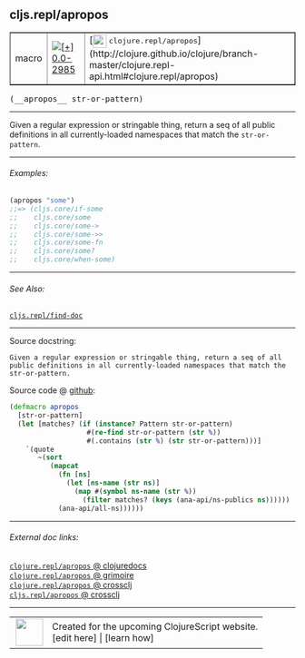 ## cljs.repl/apropos



 <table border="1">
<tr>
<td>macro</td>
<td><a href="https://github.com/cljsinfo/cljs-api-docs/tree/0.0-2985"><img valign="middle" alt="[+] 0.0-2985" title="Added in 0.0-2985" src="https://img.shields.io/badge/+-0.0--2985-lightgrey.svg"></a> </td>
<td>
[<img height="24px" valign="middle" src="http://i.imgur.com/1GjPKvB.png"> <samp>clojure.repl/apropos</samp>](http://clojure.github.io/clojure/branch-master/clojure.repl-api.html#clojure.repl/apropos)
</td>
</tr>
</table>


 <samp>
(__apropos__ str-or-pattern)<br>
</samp>

---

Given a regular expression or stringable thing, return a seq of all
public definitions in all currently-loaded namespaces that match the
`str-or-pattern`.



---

###### Examples:

```clj
(apropos "some")
;;=> (cljs.core/if-some
;;    cljs.core/some
;;    cljs.core/some->
;;    cljs.core/some->>
;;    cljs.core/some-fn
;;    cljs.core/some?
;;    cljs.core/when-some)
```



---

###### See Also:

[`cljs.repl/find-doc`](../cljs.repl/find-doc.md)<br>

---


Source docstring:

```
Given a regular expression or stringable thing, return a seq of all
public definitions in all currently-loaded namespaces that match the
str-or-pattern.
```


Source code @ [github](https://github.com/clojure/clojurescript/blob/r1.7.166/src/main/clojure/cljs/repl.cljc#L1244-L1259):

```clj
(defmacro apropos
  [str-or-pattern]
  (let [matches? (if (instance? Pattern str-or-pattern)
                   #(re-find str-or-pattern (str %))
                   #(.contains (str %) (str str-or-pattern)))]
    `(quote
       ~(sort
          (mapcat
            (fn [ns]
              (let [ns-name (str ns)]
                (map #(symbol ns-name (str %))
                  (filter matches? (keys (ana-api/ns-publics ns))))))
            (ana-api/all-ns))))))
```

<!--
Repo - tag - source tree - lines:

 <pre>
clojurescript @ r1.7.166
└── src
    └── main
        └── clojure
            └── cljs
                └── <ins>[repl.cljc:1244-1259](https://github.com/clojure/clojurescript/blob/r1.7.166/src/main/clojure/cljs/repl.cljc#L1244-L1259)</ins>
</pre>

-->

---



###### External doc links:

[`clojure.repl/apropos` @ clojuredocs](http://clojuredocs.org/clojure.repl/apropos)<br>
[`clojure.repl/apropos` @ grimoire](http://conj.io/store/v1/org.clojure/clojure/1.7.0-beta3/clj/clojure.repl/apropos/)<br>
[`clojure.repl/apropos` @ crossclj](http://crossclj.info/fun/clojure.repl/apropos.html)<br>
[`cljs.repl/apropos` @ crossclj](http://crossclj.info/fun/cljs.repl/apropos.html)<br>

---

 <table>
<tr><td>
<img valign="middle" align="right" width="48px" src="http://i.imgur.com/Hi20huC.png">
</td><td>
Created for the upcoming ClojureScript website.<br>
[edit here] | [learn how]
</td></tr></table>

[edit here]:https://github.com/cljsinfo/cljs-api-docs/blob/master/cljsdoc/cljs.repl/apropos.cljsdoc
[learn how]:https://github.com/cljsinfo/cljs-api-docs/wiki/cljsdoc-files

<!--

This information was too distracting to show to readers, but I'll leave it
commented here since it is helpful to:

- pretty-print the data used to generate this document
- and show how to retrieve that data



The API data for this symbol:

```clj
{:description "Given a regular expression or stringable thing, return a seq of all\npublic definitions in all currently-loaded namespaces that match the\n`str-or-pattern`.",
 :ns "cljs.repl",
 :name "apropos",
 :signature ["[str-or-pattern]"],
 :history [["+" "0.0-2985"]],
 :type "macro",
 :related ["cljs.repl/find-doc"],
 :full-name-encode "cljs.repl/apropos",
 :source {:code "(defmacro apropos\n  [str-or-pattern]\n  (let [matches? (if (instance? Pattern str-or-pattern)\n                   #(re-find str-or-pattern (str %))\n                   #(.contains (str %) (str str-or-pattern)))]\n    `(quote\n       ~(sort\n          (mapcat\n            (fn [ns]\n              (let [ns-name (str ns)]\n                (map #(symbol ns-name (str %))\n                  (filter matches? (keys (ana-api/ns-publics ns))))))\n            (ana-api/all-ns))))))",
          :title "Source code",
          :repo "clojurescript",
          :tag "r1.7.166",
          :filename "src/main/clojure/cljs/repl.cljc",
          :lines [1244 1259]},
 :examples [{:id "aceda4",
             :content "```clj\n(apropos \"some\")\n;;=> (cljs.core/if-some\n;;    cljs.core/some\n;;    cljs.core/some->\n;;    cljs.core/some->>\n;;    cljs.core/some-fn\n;;    cljs.core/some?\n;;    cljs.core/when-some)\n```"}],
 :full-name "cljs.repl/apropos",
 :clj-symbol "clojure.repl/apropos",
 :docstring "Given a regular expression or stringable thing, return a seq of all\npublic definitions in all currently-loaded namespaces that match the\nstr-or-pattern."}

```

Retrieve the API data for this symbol:

```clj
;; from Clojure REPL
(require '[clojure.edn :as edn])
(-> (slurp "https://raw.githubusercontent.com/cljsinfo/cljs-api-docs/catalog/cljs-api.edn")
    (edn/read-string)
    (get-in [:symbols "cljs.repl/apropos"]))
```

-->
